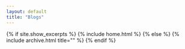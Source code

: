 ```yaml
---
layout: default
title: "Blogs"
---
```


{% if site.show_excerpts %}
  {% include home.html %}
{% else %}
  {% include archive.html title="" %}
{% endif %}
